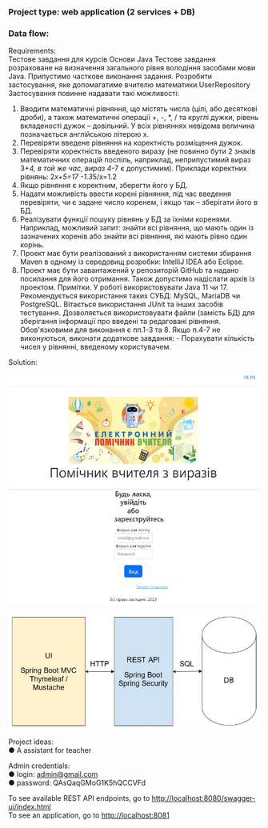 ### Project type: web application (2 services + DB)

### Data flow:

Requirements:<br>
Тестове завдання для курсів Основи Java
Тестове завдання розраховане на визначення загального рівня володіння засобами мови Java. Припустимо часткове виконання задання.
Розробити застосування, яке допомагатиме вчителю математики.UserRepository
Застосування повинне надавати такі можливості:<br> 
1. Вводити математичні рівняння, що містять числа (цілі, або десяткові дроби), а також математичні операції +, -, *, / та круглі дужки, рівень вкладеності дужок – довільний. У всіх рівняннях невідома величина позначається англійською літерою x.<br>
2. Перевіряти введене рівняння на коректність розміщення дужок.<br>
3. Перевіряти коректність введеного виразу (не повинно бути 2 знаків математичних операцій поспіль, наприклад, неприпустимий вираз 3+*4, в той же час, вираз 4*-7 є допустимим).
Приклади коректних рівнянь:
2*x+5=17 -1.3*5/x=1.2<br>
4. Якщо рівняння є коректним, зберегти його у БД.<br>
5. Надати можливість ввести корені рівняння, під час введення перевіряти, чи є задане число коренем, і якщо так – зберігати його в БД.<br> 
6. Реалізувати функції пошуку рівнянь у БД за їхніми коренями.
   Наприклад, можливий запит: знайти всі рівняння, що мають один із зазначених коренів або знайти всі рівняння, які мають рівно один корінь.<br> 
7. Проект має бути реалізований з використанням системи збирання Maven в одному із середовищ розробки: IntelliJ IDEA або Eclipse.
8. Проект має бути завантажений у репозиторій GitHub та надано
   посилання для його отримання. Також допустимо надіслати архів із проектом.
   Примітки.
   У роботі використовувати Java 11 чи 17.
   Рекомендується використання таких СУБД: MySQL, MariaDB чи PostgreSQL.
   Вітається використання JUnit та інших засобів тестування.
   Дозволяється використовувати файли (замість БД) для зберігання інформації про введені та редаговані рівняння.
   Обов'язковими для виконання є пп.1-3 та 8. Якщо п.4-7 не виконуються, виконати додаткове завдання: - Порахувати кількість чисел у рівнянні, введеному користувачем.

Solution:

![](logo.png)

![](task.png)

Project ideas:<br>
●	A assistant for teacher<br>

Admin credentials:<br>
●	login: admin@gmail.com<br>
●	password: QAsQaqGMoG1K5hQCCVFd

To see available REST API endpoints, go to [http://localhost:8080/swagger-ui/index.html]()<br>
To see an application, go to [http://localhost:8081]()